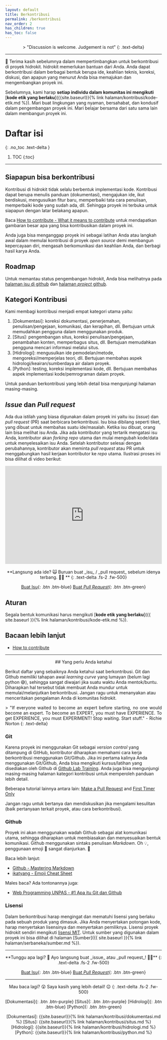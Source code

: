 ```yaml
---
layout: default
title: Berkontribusi
permalink: /berkontribusi
nav_order: 2
has_children: true
has_toc: false
---
```


<div align="center" markdown="1">
> "Discussion is welcome. Judgement is not"
{: .text-delta}
</div>

---
👋 Terima kasih sebelumnya dalam mempertimbangkan untuk berkontribusi di proyek hidrokit. hidrokit memerlukan bantuan dari Anda. Anda dapat berkontribusi dalam berbagai bentuk berupa ide, keahlian teknis, koreksi, diskusi, dan apapun yang menurut Anda bisa memajukan dan mengembangkan proyek ini.

Sebelumnya, kami harap **setiap individu dalam komunitas ini mengikuti** [**kode etik yang berlaku**]({{site.baseurl}}{% link halaman/kontribusi/kode-etik.md %}). Mari buat lingkungan yang nyaman, bersahabat, dan kondusif dalam pengembangan proyek ini. Mari belajar bersama dari satu sama lain dalam membangun proyek ini. 

# Daftar isi
{: .no_toc .text-delta }

1. TOC
{:toc}

---
## Siapapun bisa berkontribusi

Kontribusi di hidrokit tidak selalu berbentuk implementasi kode. Kontribusi dapat berupa menulis panduan (dokumentasi), mengajukan ide, ikut berdiskusi, mengusulkan fitur baru, memperbaiki tata cara penulisan, memperbaiki kode yang sudah ada, dll. Sehingga proyek ini terbuka untuk siapapun dengan latar belakang apapun.

Baca [How to contribute - What it means to contribute](https://opensource.guide/how-to-contribute/#what-it-means-to-contribute) untuk mendapatkan gambaran besar apa yang bisa kontribusikan dalam proyek ini. 

Anda juga bisa menganggap proyek ini sebagai latihan Anda atau langkah awal dalam memulai kontribusi di proyek *open source* demi membangun kepercayaan diri, mengasah berkomunikasi dan keahlian Anda, dan berbagi hasil karya Anda.

## Roadmap

Untuk memantau status pengembangan hidrokit, Anda bisa melihatnya pada [halaman isu di github](https://github.com/taruma/hidrokit/issues) dan [halaman _project_ github](https://github.com/taruma/hidrokit/projects).

## Kategori Kontribusi

Kami membagi kontribusi menjadi empat kategori utama yaitu:
1. [Dokumentasi]\: koreksi dokumentasi, penerjemahan, penulisan/pengejaan, komunikasi, dan kerapihan, dll. Bertujuan untuk memudahkan pengguna dalam menggunakan produk.
2. [Situs]\: pengembangan situs, koreksi penulisan/pengejaan, penambahan konten, memperbagus situs, dll. Bertujuan memudahkan pengguna mencari informasi melalui situs.
3. [Hidrologi]\: mengusulkan ide pemodelan/metode, mengoreksi/memperjelas teori, dll. Bertujuan membahas aspek hidrologi/keairan/sumberdaya air dalam proyek. 
4. [Python]\: testing, koreksi implementasi kode, dll. Bertujuan membahas aspek implementasi kode/pemrograman dalam proyek. 

Untuk panduan berkontribusi yang lebih detail bisa mengunjungi halaman masing-masing. 

## _Issue_ dan _Pull request_

Ada dua istilah yang biasa digunakan dalam proyek ini yaitu isu (_issue_) dan _pull request_ (PR) saat berbicara berkontribusi. Isu bisa dibilang seperti tiket, yang dibuat untuk membahas suatu ide/masalah. Ketika isu dibuat, orang lain bisa melihat isu Anda. Jika ada kontributor yang tertarik mengatasi isu Anda, kontributor akan _forking_ _repo_ utama dan mulai mengubah kode/data untuk menyelesaikan isu Anda. Setelah kontributor selesai dengan perubahannya, kontributor akan meminta _pull request_ atau PR untuk menggabungkan hasil kerjaan kontributor ke _repo_ utama. Ilustrasi proses ini bisa dilihat di video berikut:

<div align="center">
<iframe width="100%" height="315" src="https://www.youtube.com/embed/w3jLJU7DT5E" frameborder="0" allow="accelerometer; autoplay; encrypted-media; gyroscope; picture-in-picture" allowfullscreen></iframe>
</div><br>

<div align="center" markdown="1">
**Langsung ada ide? 🙀 Buruan buat _isu_ / _pull request_ sebelum idenya terbang. 💸💸 ️**
{: .text-delta .fs-2 .fw-500}

[Buat Isu](https://github.com/taruma/hidrokit/issues/new/choose){: .btn .btn-blue}
[Buat _Pull Request_](https://github.com/taruma/hidrokit/compare){: .btn .btn-green}

</div>

## Aturan

Segala bentuk komunikasi harus mengikuti [**kode etik yang berlaku**]({{ site.baseurl }}{% link halaman/kontribusi/kode-etik.md %}).

## Bacaan lebih lanjut

- [How to contribute](https://opensource.guide/how-to-contribute/)

---
<div align="center" markdown="1">
## Yang perlu Anda ketahui
</div>

Berikut daftar yang sebaiknya Anda ketahui saat berkontribusi. Git dan Github memiliki tahapan awal *learning curve* yang lumayan (belum lagi python 😅), sehingga sangat diwajari jika suatu waktu Anda mentok/buntu. Diharapkan hal tersebut tidak membuat Anda mundur untuk memulai/melanjutkan berkontribusi. Jangan ragu untuk menanyakan atau menceritakan pengalaman Anda di komunitas hidrokit.

<div align="justify" markdown="1">
> "If everyone waited to become an expert before starting, no one would become an expert. To become an EXPERT, you must have EXPERIENCE. To get EXPERIENCE, you must EXPERIMENT! Stop waiting. Start stuff." - Richie Norton
{: .text-delta}
</div>

### Git

Karena proyek ini menggunakan Git sebagai *version control* yang ditampung di GitHub, kontributor diharapkan memahami cara kerja berkontribusi menggunakan Git/Github. Jika ini pertama kalinya Anda menggunakan Git/Github, Anda bisa mengikuti kursus/latihan yang disediakan oleh Github di [Github Lab Training](https://lab.github.com/courses). Anda juga bisa mengunjungi masing-masing halaman kategori kontribusi untuk memperoleh panduan lebih detail. 

Beberapa tutorial lainnya antara lain: [Make a Pull Request](http://makeapullrequest.com/) and [First Timer Only](http://www.firsttimersonly.com/)

Jangan ragu untuk bertanya dan mendiskusikan jika mengalami kesulitan (baik pertanyaan terkait proyek, atau cara berkontribusi). 

### Github

Proyek ini akan menggunakan wadah Github sebagai alat komunikasi utama, sehingga diharapkan untuk membiasakan dan menyesuaikan bentuk komunikasi. Github menggunakan sintaks penulisan _Markdown_. Oh 💡, penggunaan emoji 🙌 sangat dianjurkan. 🎉

Baca lebih lanjut:
- [Github - Mastering Markdown](https://guides.github.com/features/mastering-markdown/)
- [ikatyang - Emoji Cheat Sheet](https://github.com/ikatyang/emoji-cheat-sheet/blob/master/README.md)

Males baca? Ada tontonannya juga:
- [Web Programming UNPAS - #1 Apa itu Git dan Github](https://www.youtube.com/watch?v=lTMZxWMjXQU)

### Lisensi

Dalam berkontribusi harap mengingat dan mematuhi lisensi yang berlaku pada sebuah produk yang dimasuk. Jika Anda menyertakan potongan kode, harap menyertakan lisensinya dan menyertakan pemiliknya. Lisensi proyek hidrokit sendiri mengikuti [lisensi MIT](https://choosealicense.com/licenses/mit/). Untuk sumber yang digunakan dalam proyek ini bisa dilihat di halaman [Sumber]({{ site.baseurl }}{% link halaman/serbaneka/sumber.md %}).

---

<div align="center" markdown="1">
**Tunggu apa lagi? 🤔 Ayo langsung buat _issue_ atau _pull request_! 🏃‍♂️**
{: .text-delta .fs-2 .fw-500}

[Buat Isu](https://github.com/taruma/hidrokit/issues/new/choose){: .btn .btn-blue}
[Buat _Pull Request_](https://github.com/taruma/hidrokit/compare){: .btn .btn-green}

</div>

---

<div align="center" markdown="1">
Mau baca lagi? 😲 Saya kasih yang lebih detail! 😉
{: .text-delta .fs-2 .fw-500}

[Dokumentasi]{: .btn .btn-purple}
[Situs]{: .btn .btn-purple}
[Hidrologi]{: .btn .btn-blue}
[Python]{: .btn .btn-green}

<!-- LINK -->
[Dokumentasi]:  {{site.baseurl}}{% link halaman/kontribusi/dokumentasi.md %}
[Situs]:        {{site.baseurl}}{% link halaman/kontribusi/situs.md %}
[Hidrologi]:    {{site.baseurl}}{% link halaman/kontribusi/hidrologi.md %}
[Python]:       {{site.baseurl}}{% link halaman/kontribusi/python.md %}

</div>
